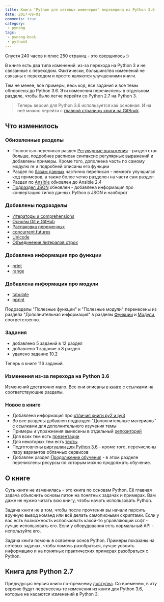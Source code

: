 ```yaml
---
title: Книга "Python для сетевых инженеров" переведена на Python 3.6
date: 2017-09-01
comments: true
category:
 - pyneng
tags:
 - pyneng-book
 - python3
---
```


Спустя 240 часов и плюс 250 страниц - это свершилось :)

В книге есть два типа изменений: из-за перехода на Python 3 и не связанные с переходом.
Фактически, большинство изменений не связаны с переходом и просто являются улучшениями книги.

Тем не менее, все примеры, весь код, все задания и все темы обновлены до Python 3.6.
Эти изменения перечислены в отдельном разделе, чтобы было легче перейти со Python 2.7 на Python 3.

> Теперь версия для Python 3.6 используется как основная. И на неё можно перейти с [главной страницы книги на GitBook](https://www.gitbook.com/book/natenka/pyneng/details).

## Что изменилось

### Обновленные разделы

* Полностью переписан раздел [Регулярные выражения](https://natenka.gitbooks.io/pyneng/content/book/09_regex/) - раздел стал больше, подробнее расписан синтаксис регулярных выражений и добавлены примеры. Кроме того, дополнена часть по самому модулю re и подробней описаны его функции
* Раздел по [базам данных](https://natenka.gitbooks.io/pyneng/content/book/11_db/) частично переписан - немного улучшился код примеров, а также более четко разделен на части сам раздел
* Раздел по [Ansible](https://natenka.gitbooks.io/pyneng/content/book/15_ansible/) обновлен до Ansible 2.4
* [Подраздел JSON](https://natenka.gitbooks.io/pyneng/content/book/10_serialization/2_json.html) обновлен - добавлена информация про конвертацию типов данных Python в JSON и наоборот

### Добавлены подразделы

* [Итераторы и comprehensions](https://natenka.gitbooks.io/pyneng/content/book/16_additional_info/iterator_generator/)
* [Основы Git и GitHub](https://natenka.gitbooks.io/pyneng/content/book/01_intro/git-github/)
* [Распаковка переменных](https://natenka.gitbooks.io/pyneng/content/book/16_additional_info/variable_unpacking.html)
* [concurrent.futures](https://natenka.gitbooks.io/pyneng/content/book/12_ssh_telnet/concurrent_futures/)
* [Unicode](https://natenka.gitbooks.io/pyneng/content/book/16_additional_info/unicode/)
* [Объединение литералов строк](https://natenka.gitbooks.io/pyneng/content/book/03_data_structures/4c_string_literal_concatenation.html)


### Добавлена информация про функции

* [print](https://natenka.gitbooks.io/pyneng/content/book/07_functions/useful_functions/print.html)
* [range](https://natenka.gitbooks.io/pyneng/content/book/07_functions/useful_functions/range.html)


### Добавлена информация про модули

* [tabulate](https://natenka.gitbooks.io/pyneng/content/book/08_modules/useful_modules/tabulate.html)
* [pprint](https://natenka.gitbooks.io/pyneng/content/book/08_modules/useful_modules/pprint.html)


Подразделы "Полезные функции" и "Полезные модули" перенесены из раздела "Дополнительная информация" в разделы [Функции](https://natenka.gitbooks.io/pyneng/content/book/07_functions/useful_functions/) и [Модули](https://natenka.gitbooks.io/pyneng/content/book/08_modules/useful_modules/), соответственно.

### Задания

* добавлено 5 заданий в 12 раздел
* добавлено 1 задание в 8 раздел
* удалено задание 10.2

Теперь в книге 116 заданий.

### Изменения из-за перехода на Python 3.6

Изменений достаточно мало.
Все они описаны в [книге](https://natenka.gitbooks.io/pyneng/content/book/16_additional_info/py2_vs_py3.html) с ссылками на соответствующие разделы.

### Новое в книге

* Добавлена информация про [отличия книги py2 и py3](https://natenka.gitbooks.io/pyneng/content/book/16_additional_info/py2_vs_py3.html)
* Во все разделы добавлен подраздел "Дополнительные материалы" с ссылками для дополнительного изучения темы
* Примеры и упражнения вынесены в отдельный [репозиторий](https://github.com/natenka/pyneng-examples-exercises)
* Для всех тем есть [презентации](https://github.com/natenka/pyneng-slides)
* Для некоторых тем есть [тесты](https://github.com/natenka/pyneng-examples-exercises/blob/master/tests.md)
* Подготовлены [виртуалки для Python 3.6](https://natenka.gitbooks.io/pyneng/content/book/01_intro/) - кроме того, перечислены пару вариантов облачных сервисов
* Добавлен раздел [Продолжение обучения](https://natenka.gitbooks.io/pyneng/content/resources/) - в этом разделе перечислены ресурсы по которым можно продолжать обучение.


## О книге

Суть книги не изменилась - это книга по основам Python.
Её главная задача объяснить основы питон на понятных задачах и примерах.
Вам даже не нужно читать всю книгу, чтобы начать использовать Python.

Задача книги не в том, чтобы после прочтения вы начали парсить вручную вывод команд или всё делать самописными скриптами.
Если у вас есть возможность использовать какой-то управляющий софт - лучше использовать его.
Если у оборудования есть нормальный API - используйте его.

Задача книги помочь в освоении основ Python.
Примеры показаны на сетевых задачах, чтобы помочь разобраться, лучше усвоить информацию и на понятных практических примерах разобраться с Python.



## Книга для Python 2.7

Предыдущая версия книги по-прежнему [доступна](https://natenka.gitbooks.io/pyneng/content/v/python2.7/).
Со временем, в эту версию будут перенесены те изменения из книги для Python 3.6, которые не касаются изменений в Python 3.


